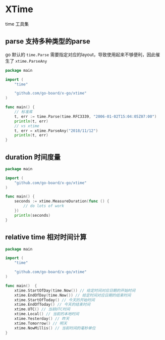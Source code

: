 # XTime

time 工具集

## parse 支持多种类型的parse

go 默认的 `time.Parse` 需要指定对应的layout，导致使用起来不够便利，因此催生了 `xtime.ParseAny` 

``` go
package main

import (
    "time"

    "github.com/go-board/x-go/xtime"
)

func main() {
    // 标准库
    t, err := time.Parse(time.RFC3339, "2006-01-02T15:04:05Z07:00")
    println(t, err)
    // vs xtime
    t, err = xtime.ParseAny("2018/11/12")
    println(t, err)
}
```

## duration 时间度量

``` go
package main

import (
    "github.com/go-board/x-go/xtime"
)

func main() {
    seconds := xtime.MeasureDuration(func () {
        // do lots of work
    })
    println(seconds)
}
```

## relative time 相对时间计算

``` go
package main

import (
    "time"

    "github.com/go-board/x-go/xtime"
)

func main()  {
    xtime.StartOfDay(time.Now()) // 给定时间对应日期的开始时间
    xtime.EndOfDay(time.Now()) // 给定时间对应日期的结束时间
    xtime.StartOfToday() // 今天的开始时间
    xtime.EndOfToday() // 今天的结束时间
    xtime.UTC() // 当前UTC时间
    xtime.Local() // 当前的本地时间
    xtime.Yesterday() // 昨天
    xtime.Tomorrow() // 明天
    xtime.NowMillis() // 当前时间的毫秒单位
}
```

